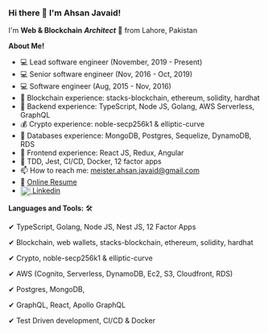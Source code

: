 ### Hi there 👋 I'm Ahsan Javaid!

I'm **Web & Blockchain** ***Architect*** 🚀 from Lahore, Pakistan

**About Me!**

- 💻 Lead software engineer (November, 2019 - Present)
- 💻 Senior software engineer (Nov, 2016 - Oct, 2019)
- 💻 Software engineer (Aug, 2015 - Nov, 2016)
- 🔭 Blockchain experience: stacks-blockchain, ethereum, solidity, hardhat
- 🌱 Backend experience: TypeScript, Node JS, Golang, AWS Serverless, GraphQL
- 💰 Crypto experience: noble-secp256k1 & elliptic-curve 
- 👯 Databases experience: MongoDB, Postgres, Sequelize, DynamoDB, RDS
- 🤔 Frontend experience: React JS, Redux, Angular
- 🔨 TDD, Jest, CI/CD, Docker, 12 factor apps
- 📫 How to reach me: meister.ahsan.javaid@gmail.com
- 💬 [Online Resume](https://ahsan-javaid.github.io/)
- <a href="https://www.linkedin.com/in/ahsan-javaid" target="blank"><img align="center" src="https://cdn.jsdelivr.net/npm/simple-icons@3.0.1/icons/linkedin.svg" alt="apoorvtyagi" height="20" width="20" /> Linkedin</a>


**Languages and Tools:**  🛠️

 ✔ TypeScript, Golang, Node JS, Nest JS, 12 Factor Apps
  
 ✔ Blockchain, web wallets, stacks-blockchain, ethereum, solidity, hardhat
 
 ✔ Crypto, noble-secp256k1 & elliptic-curve 
 
 ✔ AWS (Cognito, Serverless, DynamoDB, Ec2, S3, Cloudfront, RDS)
 
 ✔ Postgres, MongoDB, 

 ✔ GraphQL, React, Apollo GraphQL

 ✔ Test Driven development, CI/CD & Docker
 
